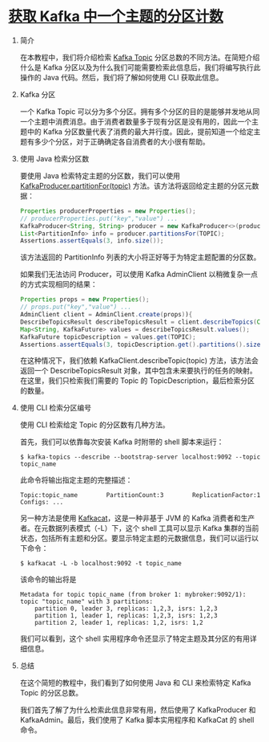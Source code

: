# [获取 Kafka 中一个主题的分区计数](https://www.baeldung.com/java-kafka-partition-count-topic)

1. 简介

    在本教程中，我们将介绍检索 [Kafka Topic](https://www.baeldung.com/spring-kafka) 分区总数的不同方法。在简短介绍什么是 Kafka 分区以及为什么我们可能需要检索此信息后，我们将编写执行此操作的 Java 代码。然后，我们将了解如何使用 CLI 获取此信息。

2. Kafka 分区

    一个 Kafka Topic 可以分为多个分区。拥有多个分区的目的是能够并发地从同一个主题中消费消息。由于消费者数量多于现有分区是没有用的，因此一个主题中的 Kafka 分区数量代表了消费的最大并行度。因此，提前知道一个给定主题有多少个分区，对于正确确定各自消费者的大小很有帮助。

3. 使用 Java 检索分区数

    要使用 Java 检索特定主题的分区数，我们可以使用 [KafkaProducer.partitionFor(topic)](https://kafka.apache.org/26/javadoc/org/apache/kafka/clients/producer/KafkaProducer.html#partitionsFor-java.lang.String-) 方法。该方法将返回给定主题的分区元数据：

    ```java
    Properties producerProperties = new Properties();
    // producerProperties.put("key","value") ... 
    KafkaProducer<String, String> producer = new KafkaProducer<>(producerProperties)
    List<PartitionInfo> info = producer.partitionsFor(TOPIC);
    Assertions.assertEquals(3, info.size());
    ```

    该方法返回的 PartitionInfo 列表的大小将正好等于为特定主题配置的分区数。

    如果我们无法访问 Producer，可以使用 Kafka AdminClient 以稍微复杂一点的方式实现相同的结果：

    ```java
    Properties props = new Properties();
    // props.put("key","value") ...
    AdminClient client = AdminClient.create(props)){
    DescribeTopicsResult describeTopicsResult = client.describeTopics(Collections.singletonList(TOPIC));
    Map<String, KafkaFuture> values = describeTopicsResult.values();
    KafkaFuture topicDescription = values.get(TOPIC);
    Assertions.assertEquals(3, topicDescription.get().partitions().size());
    ```

    在这种情况下，我们依赖 KafkaClient.describeTopic(topic) 方法，该方法会返回一个 DescribeTopicsResult 对象，其中包含未来要执行的任务的映射。在这里，我们只检索我们需要的 Topic 的 TopicDescription，最后检索分区的数量。

4. 使用 CLI 检索分区编号

    使用 CLI 检索给定 Topic 的分区数有几种方法。

    首先，我们可以依靠每次安装 Kafka 时附带的 shell 脚本来运行：

    `$ kafka-topics --describe --bootstrap-server localhost:9092 --topic topic_name`

    此命令将输出指定主题的完整描述：

    `Topic:topic_name        PartitionCount:3        ReplicationFactor:1     Configs: ...`

    另一种方法是使用 [Kafkacat](https://docs.confluent.io/platform/current/clients/kafkacat-usage.html)，这是一种非基于 JVM 的 Kafka 消费者和生产者。在元数据列表模式（-L）下，这个 shell 工具可以显示 Kafka 集群的当前状态，包括所有主题和分区。要显示特定主题的元数据信息，我们可以运行以下命令：

    `$ kafkacat -L -b localhost:9092 -t topic_name`

    该命令的输出将是

    ```shell
    Metadata for topic topic_name (from broker 1: mybroker:9092/1):
    topic "topic_name" with 3 partitions:
        partition 0, leader 3, replicas: 1,2,3, isrs: 1,2,3
        partition 1, leader 1, replicas: 1,2,3, isrs: 1,2,3
        partition 2, leader 1, replicas: 1,2, isrs: 1,2
    ```

    我们可以看到，这个 shell 实用程序命令还显示了特定主题及其分区的有用详细信息。

5. 总结

    在这个简短的教程中，我们看到了如何使用 Java 和 CLI 来检索特定 Kafka Topic 的分区总数。

    我们首先了解了为什么检索此信息非常有用，然后使用了 KafkaProducer 和 KafkaAdmin。最后，我们使用了 Kafka 脚本实用程序和 KafkaCat 的 shell 命令。
